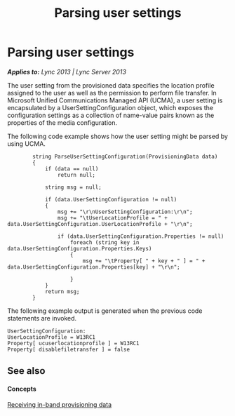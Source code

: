 ﻿---
title: Parsing user settings
TOCTitle: Parsing user settings
ms:assetid: 195879fa-f58b-4f74-be85-a5e48b9a5738
ms:mtpsurl: https://msdn.microsoft.com/en-us/library/Dn454652(v=office.15)
ms:contentKeyID: 57093273
ms.date: 07/24/2014
mtps_version: v=office.15
---

# Parsing user settings


_**Applies to:** Lync 2013 | Lync Server 2013_

The user setting from the provisioned data specifies the location profile assigned to the user as well as the permission to perform file transfer. In Microsoft Unified Communications Managed API (UCMA), a user setting is encapsulated by a UserSettingConfiguration object, which exposes the configuration settings as a collection of name-value pairs known as the properties of the media configuration.

The following code example shows how the user setting might be parsed by using UCMA.

``` 
        string ParseUserSettingConfiguration(ProvisioningData data)
        {
            if (data == null)
                return null;

            string msg = null;

            if (data.UserSettingConfiguration != null)
            {
                msg += "\r\nUserSettingConfiguration:\r\n";
                msg += "\tUserLocationProfile = " + data.UserSettingConfiguration.UserLocationProfile + "\r\n";

                if (data.UserSettingConfiguration.Properties != null)
                    foreach (string key in data.UserSettingConfiguration.Properties.Keys)
                    {
                        msg += "\tProperty[ " + key + " ] = " + data.UserSettingConfiguration.Properties[key] + "\r\n";

                    }
            }
            return msg;
        }
```

The following example output is generated when the previous code statements are invoked.

    UserSettingConfiguration:
    UserLocationProfile = W13RC1
    Property[ ucuserlocationprofile ] = W13RC1
    Property[ disablefiletransfer ] = false

## See also

#### Concepts

[Receiving in-band provisioning data](receiving-in-band-provisioning-data.md)

